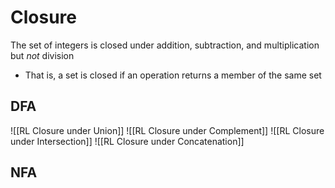  # Closure
 The set of integers is closed under addition, subtraction, and multiplication but *not* division	
 * That is, a set is closed if an operation returns a member of the same set
	
## DFA
	
![[RL Closure under Union]]
![[RL Closure under Complement]]
![[RL Closure under Intersection]]
![[RL Closure under Concatenation]]

## NFA

	